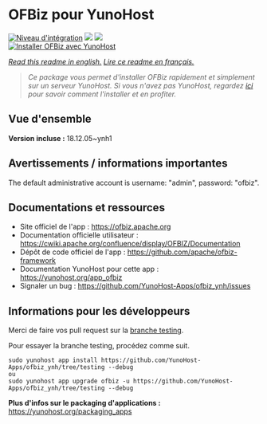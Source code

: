 # OFBiz pour YunoHost

[![Niveau d'intégration](https://dash.yunohost.org/integration/ofbiz.svg)](https://dash.yunohost.org/appci/app/ofbiz) ![](https://ci-apps.yunohost.org/ci/badges/ofbiz.status.svg) ![](https://ci-apps.yunohost.org/ci/badges/ofbiz.maintain.svg)  
[![Installer OFBiz avec YunoHost](https://install-app.yunohost.org/install-with-yunohost.svg)](https://install-app.yunohost.org/?app=ofbiz)

*[Read this readme in english.](./README.md)*
*[Lire ce readme en français.](./README_fr.md)*

> *Ce package vous permet d'installer OFBiz rapidement et simplement sur un serveur YunoHost.
Si vous n'avez pas YunoHost, regardez [ici](https://yunohost.org/#/install) pour savoir comment l'installer et en profiter.*

## Vue d'ensemble



**Version incluse :** 18.12.05~ynh1



## Avertissements / informations importantes

The default administrative account is username: "admin", password: "ofbiz".
## Documentations et ressources

* Site officiel de l'app : https://ofbiz.apache.org
* Documentation officielle utilisateur : https://cwiki.apache.org/confluence/display/OFBIZ/Documentation
* Dépôt de code officiel de l'app : https://github.com/apache/ofbiz-framework
* Documentation YunoHost pour cette app : https://yunohost.org/app_ofbiz
* Signaler un bug : https://github.com/YunoHost-Apps/ofbiz_ynh/issues

## Informations pour les développeurs

Merci de faire vos pull request sur la [branche testing](https://github.com/YunoHost-Apps/ofbiz_ynh/tree/testing).

Pour essayer la branche testing, procédez comme suit.
```
sudo yunohost app install https://github.com/YunoHost-Apps/ofbiz_ynh/tree/testing --debug
ou
sudo yunohost app upgrade ofbiz -u https://github.com/YunoHost-Apps/ofbiz_ynh/tree/testing --debug
```

**Plus d'infos sur le packaging d'applications :** https://yunohost.org/packaging_apps